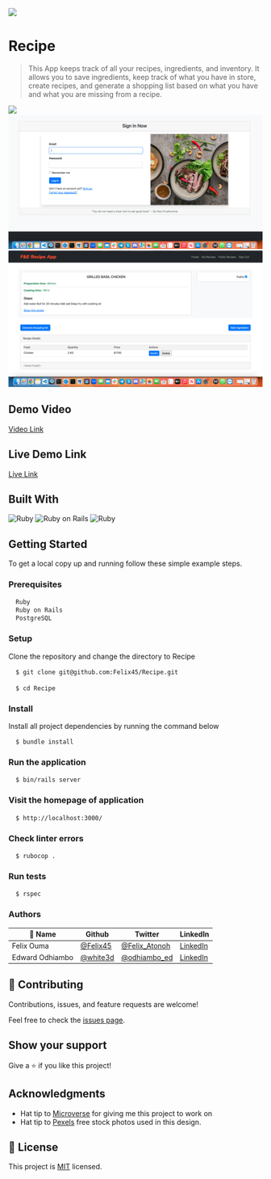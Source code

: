 ![](https://img.shields.io/badge/Microverse-blueviolet)

# Recipe

> This App keeps track of all your recipes, ingredients, and inventory. It allows you to save ingredients, keep track of what you have in store, create recipes, and generate a shopping list based on what you have and what you are missing from a recipe.

![](https://media.giphy.com/media/T7jzt0ZsQ5hsAFDC0F/giphy.gif)
![Screenshot 1](https://github.com/white3d/Recipe/blob/main/Recipe1.png)
![Screenshot 2](https://github.com/white3d/Recipe/blob/main/Recipe2.png)

## Demo Video

[Video Link](https://www.loom.com/share/d0326b3dae4245d19d1ab0e8fc1ad4fc)

## Live Demo Link

[Live Link](https://recipe-production.up.railway.app)

## Built With

![Ruby](https://icongr.am/devicon/ruby-original.svg?size=50&color=currentColor)
![Ruby on Rails](https://icongr.am/devicon/rails-original-wordmark.svg?size=50&color=currentColor)
![Ruby](https://icongr.am/devicon/postgresql-original.svg?size=50&color=currentColor)

## Getting Started

To get a local copy up and running follow these simple example steps.

### Prerequisites
```
  Ruby
  Ruby on Rails
  PostgreSQL
```
### Setup
Clone the repository and change the directory to Recipe

``` 
  $ git clone git@github.com:Felix45/Recipe.git

  $ cd Recipe
```

### Install
Install all project dependencies by running the command below
 
``` 
  $ bundle install
```

### Run the application
```
  $ bin/rails server
```

### Visit the homepage of application
```
  $ http://localhost:3000/
```

### Check linter errors
``` 
  $ rubocop .
```

### Run tests
``` 
  $ rspec
```

### Authors

| 👤 Name | Github | Twitter | LinkedIn |
|------|--------|---------|----------|
|Felix Ouma|[@Felix45](https://github.com/Felix45)|[@Felix_Atonoh](https://twitter.com/Felix_Atonoh)|[LinkedIn](https://www.linkedin.com/in/felix-ouma-639766b0/)|
Edward Odhiambo|[@white3d](https://github.com/white3d)|[@odhiambo_ed](https://twitter.com/odhiambo_ed)|[LinkedIn](https://www.linkedin.com/in/edward-odhiambo/ )|


## 🤝 Contributing

Contributions, issues, and feature requests are welcome!

Feel free to check the [issues page](https://github.com/felix45/Recipe/issues).

## Show your support

Give a ⭐️ if you like this project!

## Acknowledgments

- Hat tip to [Microverse](https://bit.ly/MicroverseTN) for giving me this project to work on
- Hat tip to [Pexels](https://www.pexels.com/collections/side-profiles-d1j9mjy/) free stock photos used in this design.

## 📝 License

This project is [MIT](./LICENSE) licensed.

